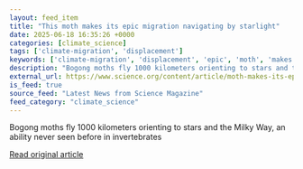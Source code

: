 ```yaml
---
layout: feed_item
title: "This moth makes its epic migration navigating by starlight"
date: 2025-06-18 16:35:26 +0000
categories: [climate_science]
tags: ['climate-migration', 'displacement']
keywords: ['climate-migration', 'displacement', 'epic', 'moth', 'makes']
description: "Bogong moths fly 1000 kilometers orienting to stars and the Milky Way, an ability never seen before in invertebrates"
external_url: https://www.science.org/content/article/moth-makes-its-epic-migration-navigating-starlight
is_feed: true
source_feed: "Latest News from Science Magazine"
feed_category: "climate_science"
---
```


Bogong moths fly 1000 kilometers orienting to stars and the Milky Way, an ability never seen before in invertebrates

[Read original article](https://www.science.org/content/article/moth-makes-its-epic-migration-navigating-starlight)
